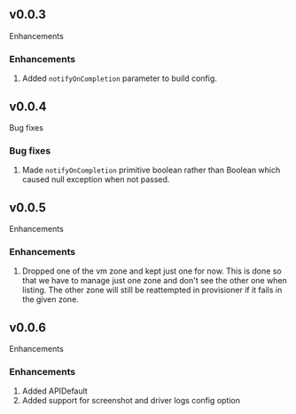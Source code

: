 ## v0.0.3

Enhancements

### Enhancements

1. Added `notifyOnCompletion` parameter to build config.

## v0.0.4

Bug fixes

### Bug fixes

1. Made `notifyOnCompletion` primitive boolean rather than Boolean which caused null exception when
   not passed.

## v0.0.5

Enhancements

### Enhancements

1. Dropped one of the vm zone and kept just one for now. This is done so that we have to manage just
   one zone and don't see the other one when listing. The other zone will still be reattempted in
   provisioner if it fails in the given zone.

## v0.0.6

Enhancements

### Enhancements

1. Added APIDefault
2. Added support for screenshot and driver logs config option